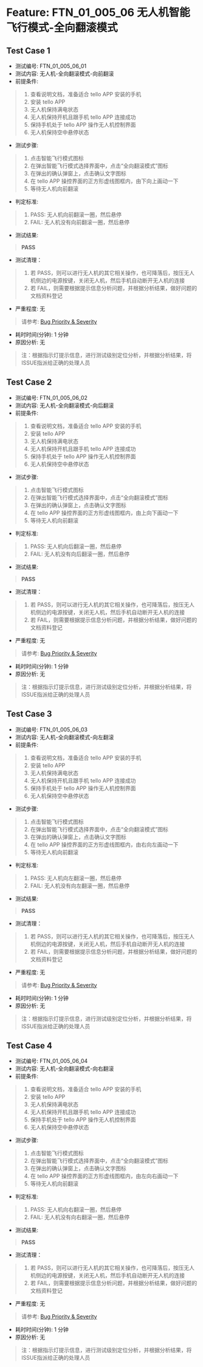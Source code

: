 # Feature: FTN_01_005_06 无人机智能飞行模式-全向翻滚模式

## Test Case 1

- 测试编号: FTN_01_005_06_01
- 测试内容: 无人机-全向翻滚模式-向前翻滚
- 前提条件: 
> 1. 查看说明文档，准备适合 tello APP 安装的手机
> 2. 安装 tello APP
> 3. 无人机保持满电状态
> 4. 无人机保持开机且跟手机 tello APP 连接成功
> 5. 保持手机处于 tello APP 操作无人机控制界面
> 6. 无人机保持空中悬停状态
- 测试步骤:
> 1. 点击智能飞行模式图标
> 2. 在弹出智能飞行模式选择界面中，点击“全向翻滚模式”图标
> 3. 在弹出的确认弹窗上，点击确认文字图标
> 4. 在 tello APP 操控界面的正方形虚线图框内，由下向上画动一下
> 5. 等待无人机向前翻滚
- 判定标准:
> 1. PASS: 无人机向前翻滚一圈，然后悬停
> 2. FAIL: 无人机没有向前翻滚一圈，然后悬停
- 测试结果:
> **PASS**
- 测试清理：
> 1. 若 PASS，则可以进行无人机的其它相关操作，也可降落后，按压无人机侧边的电源按键，关闭无人机，然后手机自动断开无人机的连接
> 2. 若 FAIL，则需要根据提示信息分析问题，并根据分析结果，做好问题的文档资料登记
- 严重程度: 无
> 请参考: [Bug Priority & Severity](..//Bug_Priority_Severity.md)
- 耗时时间(分钟):  1  分钟
- 原因分析: 无
> 注：根据指示灯提示信息，进行测试级别定位分析，并根据分析结果，将ISSUE指派给正确的处理人员


## Test Case 2

- 测试编号: FTN_01_005_06_02
- 测试内容: 无人机-全向翻滚模式-向后翻滚
- 前提条件: 
> 1. 查看说明文档，准备适合 tello APP 安装的手机
> 2. 安装 tello APP
> 3. 无人机保持满电状态
> 4. 无人机保持开机且跟手机 tello APP 连接成功
> 5. 保持手机处于 tello APP 操作无人机控制界面
> 6. 无人机保持空中悬停状态
- 测试步骤:
> 1. 点击智能飞行模式图标
> 2. 在弹出智能飞行模式选择界面中，点击“全向翻滚模式”图标
> 3. 在弹出的确认弹窗上，点击确认文字图标
> 4. 在 tello APP 操控界面的正方形虚线图框内，由上向下画动一下
> 5. 等待无人机向前翻滚
- 判定标准:
> 1. PASS: 无人机向后翻滚一圈，然后悬停
> 2. FAIL: 无人机没有向后翻滚一圈，然后悬停
- 测试结果:
> **PASS**
- 测试清理：
> 1. 若 PASS，则可以进行无人机的其它相关操作，也可降落后，按压无人机侧边的电源按键，关闭无人机，然后手机自动断开无人机的连接
> 2. 若 FAIL，则需要根据提示信息分析问题，并根据分析结果，做好问题的文档资料登记
- 严重程度: 无
> 请参考: [Bug Priority & Severity](..//Bug_Priority_Severity.md)
- 耗时时间(分钟):  1  分钟
- 原因分析: 无
> 注：根据指示灯提示信息，进行测试级别定位分析，并根据分析结果，将ISSUE指派给正确的处理人员


## Test Case 3

- 测试编号: FTN_01_005_06_03
- 测试内容: 无人机-全向翻滚模式-向左翻滚
- 前提条件: 
> 1. 查看说明文档，准备适合 tello APP 安装的手机
> 2. 安装 tello APP
> 3. 无人机保持满电状态
> 4. 无人机保持开机且跟手机 tello APP 连接成功
> 5. 保持手机处于 tello APP 操作无人机控制界面
> 6. 无人机保持空中悬停状态
- 测试步骤:
> 1. 点击智能飞行模式图标
> 2. 在弹出智能飞行模式选择界面中，点击“全向翻滚模式”图标
> 3. 在弹出的确认弹窗上，点击确认文字图标
> 4. 在 tello APP 操控界面的正方形虚线图框内，由右向左画动一下
> 5. 等待无人机向前翻滚
- 判定标准:
> 1. PASS: 无人机向左翻滚一圈，然后悬停
> 2. FAIL: 无人机没有向左翻滚一圈，然后悬停
- 测试结果:
> **PASS**
- 测试清理：
> 1. 若 PASS，则可以进行无人机的其它相关操作，也可降落后，按压无人机侧边的电源按键，关闭无人机，然后手机自动断开无人机的连接
> 2. 若 FAIL，则需要根据提示信息分析问题，并根据分析结果，做好问题的文档资料登记
- 严重程度: 无
> 请参考: [Bug Priority & Severity](..//Bug_Priority_Severity.md)
- 耗时时间(分钟):  1  分钟
- 原因分析: 无
> 注：根据指示灯提示信息，进行测试级别定位分析，并根据分析结果，将ISSUE指派给正确的处理人员


## Test Case 4

- 测试编号: FTN_01_005_06_04
- 测试内容: 无人机-全向翻滚模式-向右翻滚
- 前提条件: 
> 1. 查看说明文档，准备适合 tello APP 安装的手机
> 2. 安装 tello APP
> 3. 无人机保持满电状态
> 4. 无人机保持开机且跟手机 tello APP 连接成功
> 5. 保持手机处于 tello APP 操作无人机控制界面
> 6. 无人机保持空中悬停状态
- 测试步骤:
> 1. 点击智能飞行模式图标
> 2. 在弹出智能飞行模式选择界面中，点击“全向翻滚模式”图标
> 3. 在弹出的确认弹窗上，点击确认文字图标
> 4. 在 tello APP 操控界面的正方形虚线图框内，由左向右画动一下
> 5. 等待无人机向前翻滚
- 判定标准:
> 1. PASS: 无人机向右翻滚一圈，然后悬停
> 2. FAIL: 无人机没有向右翻滚一圈，然后悬停
- 测试结果:
> **PASS**
- 测试清理：
> 1. 若 PASS，则可以进行无人机的其它相关操作，也可降落后，按压无人机侧边的电源按键，关闭无人机，然后手机自动断开无人机的连接
> 2. 若 FAIL，则需要根据提示信息分析问题，并根据分析结果，做好问题的文档资料登记
- 严重程度: 无
> 请参考: [Bug Priority & Severity](..//Bug_Priority_Severity.md)
- 耗时时间(分钟):  1  分钟
- 原因分析: 无
> 注：根据指示灯提示信息，进行测试级别定位分析，并根据分析结果，将ISSUE指派给正确的处理人员
